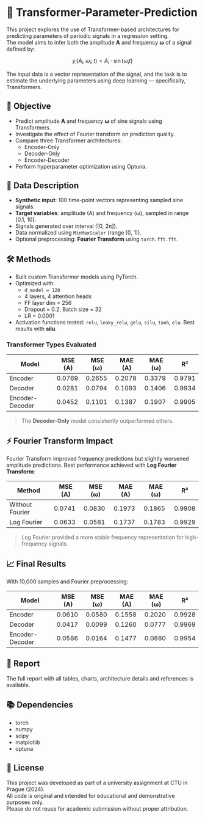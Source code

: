 # 🔁 Transformer-Parameter-Prediction

This project explores the use of Transformer-based architectures for predicting parameters of periodic signals in a regression setting.  
The model aims to infer both the amplitude **A** and frequency **ω** of a signal defined by:

$$ y_i(A_i, ω_i; t) = A_i \cdot \sin(ω_i t) $$

The input data is a vector representation of the signal, and the task is to estimate the underlying parameters using deep learning — specifically, Transformers.

## 🎯 Objective

- Predict amplitude **A** and frequency **ω** of sine signals using Transformers.
- Investigate the effect of Fourier transform on prediction quality.
- Compare three Transformer architectures:
  - Encoder-Only
  - Decoder-Only
  - Encoder-Decoder
- Perform hyperparameter optimization using Optuna.

## 🧪 Data Description

- **Synthetic input**: 100 time-point vectors representing sampled sine signals.
- **Target variables**: amplitude (A) and frequency (ω), sampled in range [0.1, 10].
- Signals generated over interval \([0, 2π]\).
- Data normalized using `MinMaxScaler` (range [0, 1]).
- Optional preprocessing: **Fourier Transform** using `torch.fft.fft`.

## 🛠️ Methods

- Built custom Transformer models using PyTorch.
- Optimized with:
  - `d_model = 128`
  - 4 layers, 4 attention heads
  - FF layer dim = 256
  - Dropout = 0.2, Batch size = 32
  - LR = 0.0001
- Activation functions tested: `relu`, `leaky_relu`, `gelu`, `silu`, `tanh`, `elu`. Best results with **silu**.

### Transformer Types Evaluated

| Model           | MSE (A) | MSE (ω) | MAE (A) | MAE (ω) | R²       |
|----------------|---------|---------|---------|---------|----------|
| Encoder         | 0.0769  | 0.2655  | 0.2078  | 0.3379  | 0.9791   |
| Decoder         | 0.0281  | 0.0794  | 0.1093  | 0.1406  | 0.9934   |
| Encoder-Decoder | 0.0452  | 0.1101  | 0.1387  | 0.1907  | 0.9905   |

> The **Decoder-Only** model consistently outperformed others.

## ⚡ Fourier Transform Impact

Fourier Transform improved frequency predictions but slightly worsened amplitude predictions. Best performance achieved with **Log Fourier Transform**:

| Method              | MSE (A) | MSE (ω) | MAE (A) | MAE (ω) | R²     |
|---------------------|---------|---------|---------|---------|--------|
| Without Fourier     | 0.0741  | 0.0830  | 0.1973  | 0.1865  | 0.9908 |
| Log Fourier         | 0.0633  | 0.0581  | 0.1737  | 0.1783  | 0.9929 |

> Log Fourier provided a more stable frequency representation for high-frequency signals.

## 📈 Final Results

With 10,000 samples and Fourier preprocessing:

| Model           | MSE (A) | MSE (ω) | MAE (A) | MAE (ω) | R²     |
|----------------|---------|---------|---------|---------|--------|
| Encoder         | 0.0610  | 0.0580  | 0.1558  | 0.2020  | 0.9928 |
| Decoder         | 0.0417  | 0.0099  | 0.1260  | 0.0777  | 0.9969 |
| Encoder-Decoder | 0.0586  | 0.0164  | 0.1477  | 0.0880  | 0.9954 |

## 📄 Report

The full report with all tables, charts, architecture details and references is available.

## 📚 Dependencies
* torch
* numpy
* scipy
* matplotlib
* optuna

## 📄 License

This project was developed as part of a university assignment at CTU in Prague (2024).  
All code is original and intended for educational and demonstrative purposes only.  
Please do not reuse for academic submission without proper attribution.

